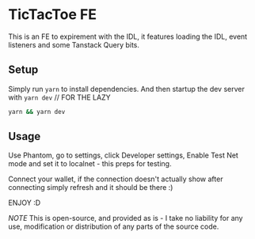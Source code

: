 # TicTacToe FE

This is an FE to expirement with the IDL, it features loading the IDL, event listeners and some Tanstack Query bits.

## Setup

Simply run `yarn` to install dependencies.
And then startup the dev server with `yarn dev`
// FOR THE LAZY
```sh
yarn && yarn dev
```
## Usage
Use Phantom, go to settings, click Developer settings, Enable Test Net mode and set it to localnet - this preps for testing.

Connect your wallet, if the connection doesn't actually show after connecting simply refresh and it should be there :)


ENJOY :D

*NOTE* This is open-source, and provided as is - I take no liability for any use, modification or distribution of any parts of the source code.